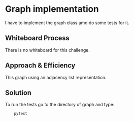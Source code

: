# Graph implementation
I have to implement the graph class amd do some tests for it.

## Whiteboard Process
There is no whiteboard for this challenge.

## Approach & Efficiency
This graph using an adjacency list representation.

## Solution
To run the tests go to the directory of graph and type:

        pytest